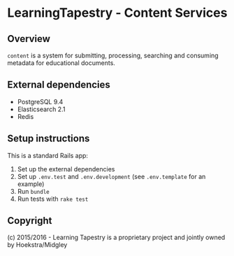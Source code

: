 # LearningTapestry - Content Services

## Overview

`content` is a system for submitting, processing, searching and consuming
metadata for educational documents.

## External dependencies

- PostgreSQL 9.4
- Elasticsearch 2.1
- Redis

## Setup instructions

This is a standard Rails app:

1. Set up the external dependencies
1. Set up `.env.test` and `.env.development` (see `.env.template` for an example)
2. Run `bundle`
3. Run tests with `rake test`

## Copyright

(c) 2015/2016 - Learning Tapestry is a proprietary project and jointly owned by
Hoekstra/Midgley
